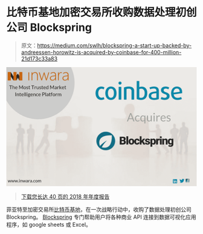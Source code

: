 # 比特币基地加密交易所收购数据处理初创公司 Blockspring

> 原文：<https://medium.com/swlh/blockspring-a-start-up-backed-by-andreessen-horowitz-is-acquired-by-coinbase-for-400-million-21d173c33a83>

![](img/7ca9ca42d7edf081cf7422256e85c3c5.png)

> [下载您长达 40 页的 2018 年年度报告](https://www.inwara.com/report/annual-report-2018?utm_source=coinbaseinwara&utm_medium=coinbaseinwara&utm_campaign=coinbaseinwara)

菲亚特至加密交易所[比特币基地](https://www.coinbase.com/)，在一次战略行动中，收购了数据处理初创公司 Blockspring。 [Blockspring](https://www.blockspring.com/) 专门帮助用户将各种商业 API 连接到数据可视化应用程序，如 google sheets 或 Excel。
